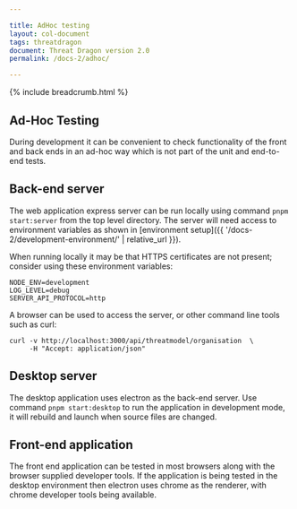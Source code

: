 ```yaml
---

title: AdHoc testing
layout: col-document
tags: threatdragon
document: Threat Dragon version 2.0
permalink: /docs-2/adhoc/

---
```


{% include breadcrumb.html %}

## Ad-Hoc Testing

During development it can be convenient to check functionality of the front and back ends
in an ad-hoc way which is not part of the unit and end-to-end tests.

## Back-end server

The web application express server can be run locally using command `pnpm start:server` from the top level directory.
The server will need access to environment variables as shown in
[environment setup]({{ '/docs-2/development-environment/' | relative_url }}).

When running locally it may be that HTTPS certificates are not present; consider using these environment variables:

```text
NODE_ENV=development
LOG_LEVEL=debug
SERVER_API_PROTOCOL=http
```

A browser can be used to access the server, or other command line tools such as curl:

```text
curl -v http://localhost:3000/api/threatmodel/organisation  \
     -H "Accept: application/json"
```

## Desktop server

The desktop application uses electron as the back-end server.
Use command `pnpm start:desktop` to run the application in development mode,
it will rebuild and launch when source files are changed.

## Front-end application

The front end application can be tested in most browsers along with the browser supplied developer tools.
If the application is being tested in the desktop environment then electron uses
chrome as the renderer, with chrome developer tools being available.
